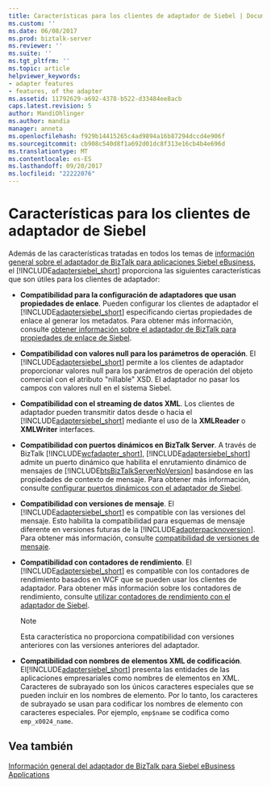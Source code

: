 ```yaml
---
title: Características para los clientes de adaptador de Siebel | Documentos de Microsoft
ms.custom: ''
ms.date: 06/08/2017
ms.prod: biztalk-server
ms.reviewer: ''
ms.suite: ''
ms.tgt_pltfrm: ''
ms.topic: article
helpviewer_keywords:
- adapter features
- features, of the adapter
ms.assetid: 11792629-a692-4378-b522-d33484ee8acb
caps.latest.revision: 5
author: MandiOhlinger
ms.author: mandia
manager: anneta
ms.openlocfilehash: f929b14415265c4ad9894a16b87294dccd4e906f
ms.sourcegitcommit: cb908c540d8f1a692d01dc8f313e16cb4b4e696d
ms.translationtype: MT
ms.contentlocale: es-ES
ms.lasthandoff: 09/20/2017
ms.locfileid: "22222076"
---
```

# <a name="features-for-siebel-adapter-clients"></a>Características para los clientes de adaptador de Siebel
Además de las características tratadas en todos los temas de [información general sobre el adaptador de BizTalk para aplicaciones Siebel eBusiness](../../adapters-and-accelerators/adapter-siebel/overview-of-biztalk-adapter-for-siebel-ebusiness-applications.md), el [!INCLUDE[adaptersiebel_short](../../includes/adaptersiebel-short-md.md)] proporciona las siguientes características que son útiles para los clientes de adaptador:  
  
-   **Compatibilidad para la configuración de adaptadores que usan propiedades de enlace**. Pueden configurar los clientes de adaptador el [!INCLUDE[adaptersiebel_short](../../includes/adaptersiebel-short-md.md)] especificando ciertas propiedades de enlace al generar los metadatos. Para obtener más información, consulte [obtener información sobre el adaptador de BizTalk para propiedades de enlace de Siebel](../../adapters-and-accelerators/adapter-siebel/read-about-biztalk-adapter-for-siebel-binding-properties.md).  
  
-   **Compatibilidad con valores null para los parámetros de operación**. El [!INCLUDE[adaptersiebel_short](../../includes/adaptersiebel-short-md.md)] permite a los clientes de adaptador proporcionar valores null para los parámetros de operación del objeto comercial con el atributo "nillable" XSD. El adaptador no pasar los campos con valores null en el sistema Siebel.  
  
-   **Compatibilidad con el streaming de datos XML**. Los clientes de adaptador pueden transmitir datos desde o hacia el [!INCLUDE[adaptersiebel_short](../../includes/adaptersiebel-short-md.md)] mediante el uso de la **XMLReader** o **XMLWriter** interfaces.  
  
-   **Compatibilidad con puertos dinámicos en BizTalk Server**. A través de BizTalk [!INCLUDE[wcfadapter_short](../../includes/wcfadapter-short-md.md)], [!INCLUDE[adaptersiebel_short](../../includes/adaptersiebel-short-md.md)] admite un puerto dinámico que habilita el enrutamiento dinámico de mensajes de [!INCLUDE[btsBizTalkServerNoVersion](../../includes/btsbiztalkservernoversion-md.md)] basándose en las propiedades de contexto de mensaje. Para obtener más información, consulte [configurar puertos dinámicos con el adaptador de Siebel](../../adapters-and-accelerators/adapter-siebel/configure-dynamic-ports-with-the-siebel-adapter.md).  
  
-   **Compatibilidad con versiones de mensaje**. El [!INCLUDE[adaptersiebel_short](../../includes/adaptersiebel-short-md.md)] es compatible con las versiones del mensaje. Esto habilita la compatibilidad para esquemas de mensaje diferente en versiones futuras de la [!INCLUDE[adapterpacknoversion](../../includes/adapterpacknoversion-md.md)]. Para obtener más información, consulte [compatibilidad de versiones de mensaje](../../adapters-and-accelerators/adapter-siebel/message-versioning-support2.md).  
  
-   **Compatibilidad con contadores de rendimiento**. El [!INCLUDE[adaptersiebel_short](../../includes/adaptersiebel-short-md.md)] es compatible con los contadores de rendimiento basados en WCF que se pueden usar los clientes de adaptador. Para obtener más información sobre los contadores de rendimiento, consulte [utilizar contadores de rendimiento con el adaptador de Siebel](../../adapters-and-accelerators/adapter-siebel/use-performance-counters-with-the-siebel-adapter.md).  
  
    > [!NOTE]
    >  Esta característica no proporciona compatibilidad con versiones anteriores con las versiones anteriores del adaptador.  
  
-   **Compatibilidad con nombres de elementos XML de codificación**. El[!INCLUDE[adaptersiebel_short](../../includes/adaptersiebel-short-md.md)] presenta las entidades de las aplicaciones empresariales como nombres de elementos en XML. Caracteres de subrayado son los únicos caracteres especiales que se pueden incluir en los nombres de elemento. Por lo tanto, los caracteres de subrayado se usan para codificar los nombres de elemento con caracteres especiales. Por ejemplo, `emp$name` se codifica como `emp_x0024_name`.  
  
## <a name="see-also"></a>Vea también  
 [Información general del adaptador de BizTalk para Siebel eBusiness Applications](../../adapters-and-accelerators/adapter-siebel/overview-of-biztalk-adapter-for-siebel-ebusiness-applications.md)